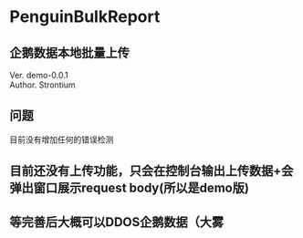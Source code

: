 # PenguinBulkReport

## 企鹅数据本地批量上传
Ver. demo-0.0.1  
Author. Strontium

## 问题
目前没有增加任何的错误检测

## 目前还没有上传功能，只会在控制台输出上传数据+会弹出窗口展示request body(所以是demo版)
## 等完善后大概可以DDOS企鹅数据（大雾
